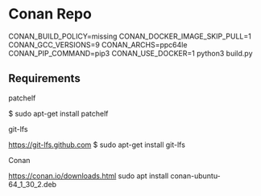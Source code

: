 # Conan Repo

CONAN_BUILD_POLICY=missing CONAN_DOCKER_IMAGE_SKIP_PULL=1 CONAN_GCC_VERSIONS=9 CONAN_ARCHS=ppc64le  CONAN_PIP_COMMAND=pip3 CONAN_USE_DOCKER=1  python3 build.py 

Requirements
------------

patchelf

   $ sudo apt-get install patchelf

git-lfs

   https://git-lfs.github.com
   $ sudo apt-get install git-lfs

Conan

   https://conan.io/downloads.html
   sudo apt install conan-ubuntu-64_1_30_2.deb
